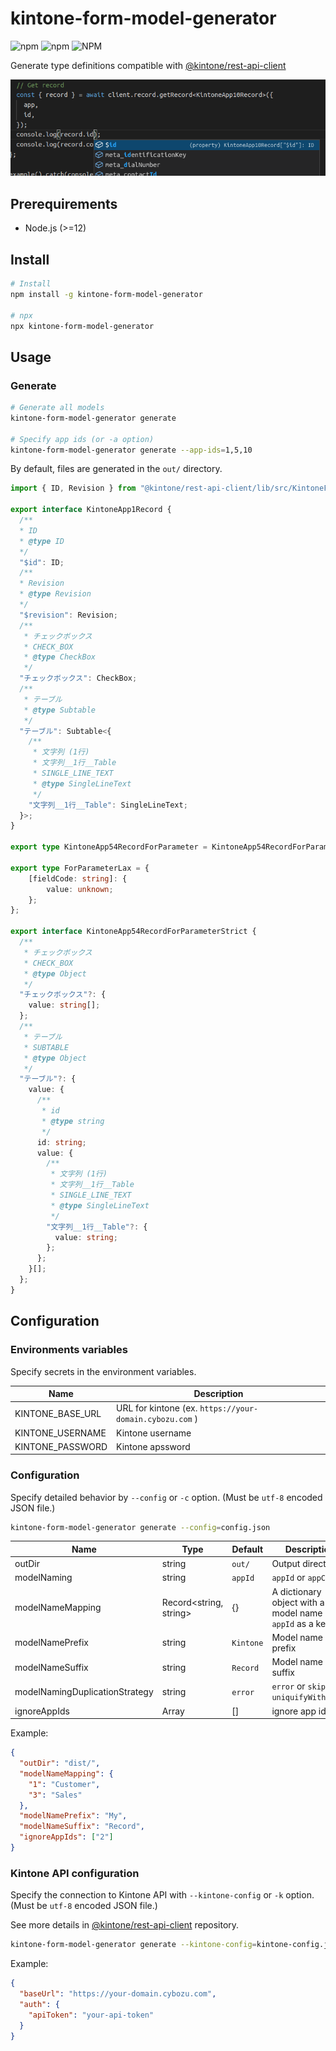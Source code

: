 # kintone-form-model-generator

![npm](https://img.shields.io/npm/v/kintone-form-model-generator) ![npm](https://img.shields.io/npm/dt/kintone-form-model-generator) ![NPM](https://img.shields.io/npm/l/kintone-form-model-generator)

Generate type definitions compatible with [@kintone/rest-api-client](https://github.com/kintone/js-sdk/tree/master/packages/rest-api-client#readme)

![example](docs/example.png)

## Prerequirements

- Node.js (>=12)

## Install

```sh
# Install
npm install -g kintone-form-model-generator

# npx
npx kintone-form-model-generator
```

## Usage

### Generate

```sh
# Generate all models
kintone-form-model-generator generate

# Specify app ids (or -a option)
kintone-form-model-generator generate --app-ids=1,5,10
```

By default, files are generated in the `out/` directory.

```ts:example.ts
import { ID, Revision } from "@kintone/rest-api-client/lib/src/KintoneFields/types/field";

export interface KintoneApp1Record {
  /**
  * ID
  * @type ID
  */
  "$id": ID;
  /**
  * Revision
  * @type Revision
  */
  "$revision": Revision;
  /**
   * チェックボックス
   * CHECK_BOX
   * @type CheckBox
   */
  "チェックボックス": CheckBox;
  /**
   * テーブル
   * @type Subtable
   */
  "テーブル": Subtable<{
    /**
     * 文字列 (1行)
     * 文字列__1行__Table
     * SINGLE_LINE_TEXT
     * @type SingleLineText
     */
    "文字列__1行__Table": SingleLineText;
  }>;
}

export type KintoneApp54RecordForParameter = KintoneApp54RecordForParameterStrict & ForParameterLax;

export type ForParameterLax = {
    [fieldCode: string]: {
        value: unknown;
    };
};

export interface KintoneApp54RecordForParameterStrict {
  /**
   * チェックボックス
   * CHECK_BOX
   * @type Object
   */
  "チェックボックス"?: {
    value: string[];
  };
  /**
   * テーブル
   * SUBTABLE
   * @type Object
   */
  "テーブル"?: {
    value: {
      /**
       * id
       * @type string
       */
      id: string;
      value: {
        /**
         * 文字列 (1行)
         * 文字列__1行__Table
         * SINGLE_LINE_TEXT
         * @type SingleLineText
         */
        "文字列__1行__Table"?: {
          value: string;
        };
      };
    }[];
  };
}
```

## Configuration

### Environments variables

Specify secrets in the environment variables.

| Name             | Description                                             |
| ---------------- | ------------------------------------------------------- |
| KINTONE_BASE_URL | URL for kintone (ex. `https://your-domain.cybozu.com` ) |
| KINTONE_USERNAME | Kintone username                                        |
| KINTONE_PASSWORD | Kintone apssword                                        |

### Configuration

Specify detailed behavior by `--config` or `-c` option. (Must be `utf-8` encoded JSON file.)

```sh
kintone-form-model-generator generate --config=config.json
```

| Name                           | Type                   | Default   | Description                                                   |
| ------------------------------ | ---------------------- | --------- | ------------------------------------------------------------- |
| outDir                         | string                 | `out/`    | Output directory                                              |
| modelNaming                    | string                 | `appId`   | `appId` or `appCode`                                          |
| modelNameMapping               | Record<string, string> | {}        | A dictionary object with a model name using `appId` as a key. |
| modelNamePrefix                | string                 | `Kintone` | Model name prefix                                             |
| modelNameSuffix                | string                 | `Record`  | Model name suffix                                             |
| modelNamingDuplicationStrategy | string                 | `error`   | `error` or `skip` or `uniquifyWithAppId`                      |
| ignoreAppIds                   | Array<string>          | []        | ignore app id list                                            |

Example:

```json
{
  "outDir": "dist/",
  "modelNameMapping": {
    "1": "Customer",
    "3": "Sales"
  },
  "modelNamePrefix": "My",
  "modelNameSuffix": "Record",
  "ignoreAppIds": ["2"]
}
```

### Kintone API configuration

Specify the connection to Kintone API with `--kintone-config` or `-k` option. (Must be `utf-8` encoded JSON file.)

See more details in [@kintone/rest-api-client](https://github.com/kintone/js-sdk/tree/master/packages/rest-api-client#parameters-for-kintonerestapiclient) repository.

```sh
kintone-form-model-generator generate --kintone-config=kintone-config.json
```

Example:

```json
{
  "baseUrl": "https://your-domain.cybozu.com",
  "auth": {
    "apiToken": "your-api-token"
  }
}
```
